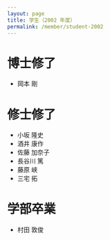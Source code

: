```yaml
---
layout: page
title: 学生（2002 年度）
permalink: /member/student-2002
---
```


# 博士修了
- 岡本 剛

# 修士修了
- 小坂 隆史
- 酒井 康作
- 佐藤 加奈子
- 長谷川 篤
- 藤原 峡
- 三宅 拓

# 学部卒業
- 村田 敦俊